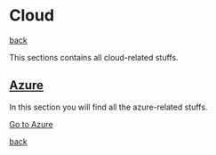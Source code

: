 # Cloud

[back](../README.md)

This sections contains all cloud-related stuffs.

## [Azure](./azure/README.md)

In this section you will find all the azure-related stuffs.

[Go to Azure](./azure/README.md)

[back](../README.md)
